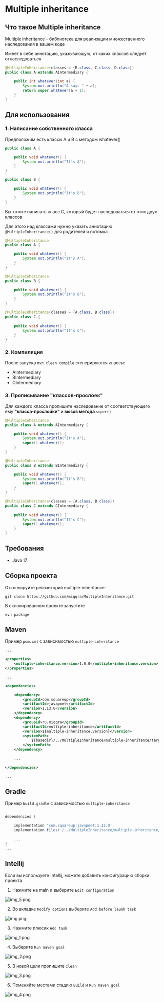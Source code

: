 # Multiple inheritance

## Что такое Multiple inheritance

Multiple inheritance - библиотека для реализации множественного наследования в вашем коде

Имеет в себе аннотацию, указывающую, от каких классов следует отнаследоваться

```java
@MultipleInheritance(classes = {B.class, C.class, D.class})
public class A extends AIntermediary {

    public int whatever(int a) {
        System.out.println("A says " + a);
        return super.whatever(a + 1);
    }
}
```

## Для использования

### 1. Написание собственного класса
Предположим есть классы A и B с методом whatever()

```java
public class A {

    public void whatever() {
        System.out.println("It's A");
    }
}
```

```java
public class B {

    public void whatever() {
        System.out.println("It's B");
    }
}
```
Вы хотите написать класс С, который будет наследоваться от этих двух классов

Для этого над классами нужно указать аннотацию ``@MultipleInheritance()`` для родителей и потомка

```java
@MultipleInheritance
public class A {

    public void whatever() {
        System.out.println("It's A");
    }
}
```

```java
@MultipleInheritance
public class B {

    public void whatever() {
        System.out.println("It's B");
    }
}
```

```java
@MultipleInheritance(classes = {A.class, B.class})
public class С {
    
    public void whatever() {
        System.out.println("It's C");
    }
}
```

### 2. Компиляция

После запуска ``mvn clean compile`` cгенерируются классы:

- AIntermediary
- BIntermediary
- CIntermediary

### 3. Прописывание "классов-прослоек"

Для каждого класса пропишите наследование от соответствующего ему **"класса-прослойки"** и **вызов метода** ``super()``

```java
@MultipleInheritance
public class A extends AIntermediary {

    public void whatever() {
        System.out.println("It's A");
        super().whatever();
    }
}
```

```java
@MultipleInheritance
public class B extends BIntermediary {

    public void whatever() {
        System.out.println("It's B");
        super().whatever();
    }
}
```

```java
@MultipleInheritance(classes = {A.class, B.class})
public class С extends CIntermediary {
    
    public void whatever() {
        System.out.println("It's C");
        super().whatever();
    }
}
```

## Требования

- Java 17

## Сборка проекта

Отклонируйте репозиторий multiple-inheritance:
```git
git clone https://github.com/miqqra/MultipleInheritance.git
```

В склонированном проекте запустите
```maven
mvn package
```

## Maven

Пример ``pom.xml`` с зависимостью ``multiple-inheritance``

```xml
...

<properties>
    <multiple-inheritance.version>1.0.0</multiple-inheritance.version>
</properties>

...

<dependencies>

    <dependency>
        <groupId>com.squareup</groupId>
        <artifactId>javapoet</artifactId>
        <version>1.13.0</version>
    </dependency>
    <dependency>
        <groupId>ru.miqqra</groupId>
        <artifactId>multiple-inheritance</artifactId>
        <version>${multiple-inheritance.version}</version>
        <systemPath>
            ${basedir}/../MultipleInheritance/multiple-inheritance/target/multiple-inheritance-1.0.0.jar
        </systemPath>
    </dependency>
    
    ...

</dependencies>

...
```

## Gradle

Пример ``build.gradle`` с зависимостью ``multiple-inheritance``

```gradle

dependencies {

    implementation 'com.squareup:javapoet:1.13.0'
    implementation files('/../MultipleInheritance/multiple-inheritance/target/multiple-inheritance-1.0.0.jar')
    
    ...
}
...
```

## Intellij

Если вы используете Intellij, можете добавить конфигурацию сборки проекта

1. Нажмите на main и выберите ```Edit configuration```

![img_5.png](img_5.png)

2. Во вкладке ```Modify options``` выберите ```Add before launh task```

![img.png](img.png)

3. Нажмите плюсик ``Add task``

![img_1.png](img_1.png)

4. Выберите ``Run maven goal``

![img_2.png](img_2.png)

5. В новой цели пропишите ``clean``

![img_3.png](img_3.png)

6. Поменяйте местами стадию ``Build`` и ``Run maven goal``

![img_4.png](img_4.png)